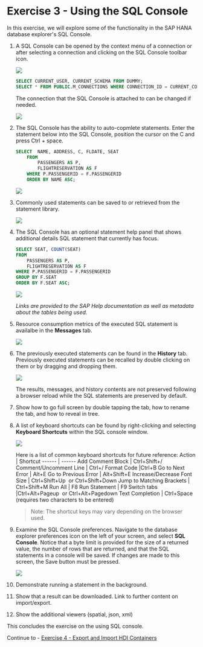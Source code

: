 # Exercise 3 - Using the SQL Console
In this exercise, we will explore some of the functionality in the SAP HANA database explorer's SQL Console. 

1. A SQL Console can be opened by the context menu of a connection or after selecting a connection and clicking on the SQL Console toolbar icon.  

    ![](images/OpenSQLConsole.png)

    ```SQL
    SELECT CURRENT_USER, CURRENT_SCHEMA FROM DUMMY;
    SELECT * FROM PUBLIC.M_CONNECTIONS WHERE CONNECTION_ID = CURRENT_CONNECTION;
    ```

    The connection that the SQL Console is attached to can be changed if needed.

    ![](images/ChangeConnection.png)

2. The SQL Console has the ability to auto-copmlete statements.  Enter the statement below into the SQL Console, position the cursor on the C and press Ctrl + space.

    ```SQL
    SELECT 	NAME, ADDRESS, C, FLDATE, SEAT
        FROM 
            PASSENGERS AS P,
            FLIGHTRESERVATION AS F
        WHERE P.PASSENGERID = F.PASSENGERID
        ORDER BY NAME ASC;
    ```

    ![](images/AutoComplete.png)


3. Commonly used statements can be saved to or retrieved from the statement library.  

    ![](images/StatementLibrary.png)


4. The SQL Console has an optional statement help panel that shows additional details SQL statement that currently has focus.  

    ```SQL
    SELECT SEAT, COUNT(SEAT)
    FROM 
        PASSENGERS AS P,
        FLIGHTRESERVATION AS F
    WHERE P.PASSENGERID = F.PASSENGERID 
    GROUP BY F.SEAT
    ORDER BY F.SEAT ASC;
    ```

    ![](images/StatementHelpPanel.png)
    
    *Links are provided to the SAP Help documentation as well as metadata about the tables being used.* 
    
5. Resource consumption metrics of the executed SQL statement is availalbe in the **Messages** tab.

    ![](images/Messages.png)

6. The previously executed statements can be found in the **History** tab.  Previously executed statements can be recalled by double clicking on them or by dragging and dropping them.

    ![](images/History.png)

    The results, messages, and history contents are not preserved following a browser reload while the SQL statements are preserved by default.

7. Show how to go full screen by double tapping the tab, how to rename the tab, and how to reveal in tree.

8.  A list of keyboard shortcuts can be found by right-clicking and selecting **Keyboard Shortcuts** within the SQL console window.

    ![](images/KeyboardShortcuts.png)

    Here is a list of common keyboard shortcuts for future reference:
    Action | Shortcut
    ------ | ------
    Add Comment Block | Ctrl+Shift+/
    Comment/Uncomment Line | Ctrl+/
    Format Code	|Ctrl+B
    Go to Next Error | Alt+E
    Go to Previous Error | Alt+Shift+E
    Increase/Decrease Font Size | Ctrl+Shift+Up  or Ctrl+Shift+Down
    Jump to Matching Brackets | Ctrl+Shift+M
    Run All | F8
    Run Statement |	F9
    Switch tabs	|Ctrl+Alt+Pageup  or Ctrl+Alt+Pagedown
    Text Completion | Ctrl+Space (requires two characters to be entered)

    >Note: The shortcut keys may vary depending on the browser used.

9. Examine the SQL Console preferences.  Navigate to the database explorer preferences icon on the left of your screen, and select **SQL Console**. Notice that a byte limit is provided for the size of a returned value, the number of rows that are returned, and that the SQL statements in a console will be saved.  If changes are made to this screen, the Save button must be pressed.
   
   ![](images/DBX_Settings.png)

10. Demonstrate running a statement in the background.

11. Show that a result can be downloaded.  Link to further content on import/export.

12. Show the additional viewers (spatial, json, xml)



This concludes the exercise on the using SQL console.

Continue to - [Exercise 4 - Export and Import HDI Containers](../ex4/README.md)
